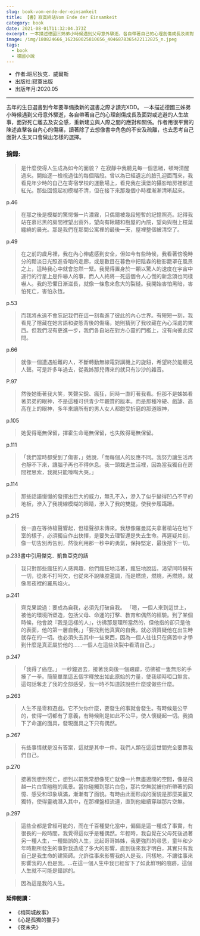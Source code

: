 ```yaml
---
slug: book-vom-ende-der-einsamkeit
title: 【書】寂寞終站Vom Ende der Einsamkeit
category: book
date: 2021-08-01T11:32:04.373Z
excerpt: 一本描述德國三姊弟小時候遇到父母意外驟逝，各自帶著自己的心理創傷成長及面對或逃避的人生故事，面對死亡離去及安全感，重新建立與人際之間的應對和關係。作者用很平實的陳述直擊各自內心的傷痛，讀著除了去想像書中角色的不安及疏離，也去思考自己面對人生叉口會做出怎樣的選擇。
image: /img/180824666_162360025810656_4046878365422112825_n.jpeg
tags:
  - book
  - 德國小說
---
```

- 作者:班尼狄克．威爾斯
- 出版社:寂寞出版
- 出版年月:2020.05

---

去年的生日選書到今年要準備換新的選書之際才讀完XDD。
一本描述德國三姊弟小時候遇到父母意外驟逝，各自帶著自己的心理創傷成長及面對或逃避的人生故事，面對死亡離去及安全感，重新建立與人際之間的應對和關係。作者用很平實的陳述直擊各自內心的傷痛，讀著除了去想像書中角色的不安及疏離，也去思考自己面對人生叉口會做出怎樣的選擇。

### 摘錄:
>是什麼使得人生成為如今的面貌？
>在寂靜中我聽見每一個思緒，頓時清醒過來。開始逐一檢視過往的每個階段。曾以為已經遺忘的臉孔迎面而來，我看見年少時的自己在寄宿學校的運動場上，看見我在漢堡的攝影暗房裡那道紅光。那些回憶起初模糊不清，但在接下來那幾個小時裡漸漸清晰起來。

p.46
> 在那之後是模糊的驚愕懶一片濃霧，只偶爾被幾段短暫的記憶照亮。記得我站在慕尼黑的房間裡望出窗外，望向有鞦韆和樹屋的內院，望向與樹上枝葉纏繞的晨光。那是我們在那間公寓裡的最後一天，屋裡整個被清空了。

p.49
>在之前的歲月裡，我在內心伸處感到安全，但如今有些時候，我看著傍晚時分的黯淡日光照進昏暗的走廊，或是數目在暮色中把陰森的樹影籠罩在風景之上，這時我心中就會忽然一緊。我覺得置身於一顆以驚人的速度在宇宙中運行的行星上是件嚇人的事，而人人終將一死這個令人心慌的新念頭也同樣嚇人。我的恐懼日漸滋長，就像一條愈來愈大的裂縫。我開始害怕黑暗，害怕死亡，害怕永恆。

p.53
>而我將永遠不會忘記我們在這一刻看進了彼此的內心世界。有短短一刻，我看見了隱藏在她言語和姿態背後的傷痛，她則猜到了我收藏在內心深處的東西。但我們沒有更進一步，我們各自站在對方心靈的門檻上，沒有向彼此探問。

p.66
>就像一個遭遇船難的人，不斷轉動無線電對講機上的旋鈕，希望終於能聽見人聲。可是許多年過去，從我姊那兒傳來的就只有沙沙的雜音。

P.97
>然後她衝著我大笑，笑聲尖銳、瘋狂，同時一直盯著我看。但那不是姊姊看著弟弟的眼神，不是這種可供青少年觀賞的版本。而是那種冷硬、戲謔、高高在上的眼神，多年來讓所有的男人女人都飽受折磨的那道眼神，

p.105
>她愛得毫無保留，揮霍生命毫無保留，也失敗得毫無保留。

p.111
>「我們當時都受到了傷害，」她說，「而每個人的反應不同。我努力讓生活再也靜不下來，讓腦子再也不得休息。我一頭栽進生活裡，因為當我獨自在房間裡思索，我就只能嚎啕大哭。」

p.114
> 那些話語慢慢的發揮出巨大的威力，無孔不入，滲入了似乎變得凹凸不平的地板，滲入了我視線模糊的眼睛，滲入了我的雙腿，使我步履蹣跚。

p.215
> 我一直在等待槍聲響起，但槍聲卻未傳來。我想像羅曼諾夫拿著槍站在地下室的樣子，必須獨自作出抉擇，是要失去理智還是失去生命。再遲疑片刻，像一切告別再告別，然後利用那一秒中的勇氣，保持堅定，最後捨下一切。

p.233書中引用傑克．凱魯亞克的話
>我只對那些瘋狂的人感興趣，他們瘋狂地活著，瘋狂地說話，渴望同時擁有一切，從來不打呵欠，也從來不說陳腔濫調，而是燃燒，燃燒，再燃燒，就像黑夜裡的羅馬焰火。

p.241
>齊克果說過：要成為自我，必須先打破自我。
>「嗯，一個人來到這世上，被他的環境所塑造，包括父母、命運的打擊、教育和偶然的經驗。到了某個時候，他會說『我是這樣的人』，彷彿那是理所當然的，但他指的卻只是他的表面，他的第一層自我。」「要找到他真實的自我，就必須質疑他在出生時就存在的一切。也必須失去其中一些東西，因為一個人往往只在痛苦中才學到什麼是真正屬於他的......一個人在這些決裂中看清自己。」

p.247
>「我得了癌症。」
>一秒鐘過去，接著我向後一個踉蹌，彷彿被一隻無形的手揍了一拳。簡簡單單這五個字釋放出如此原始的力量，使我頓時啞口無言。這句話奪走了我的全部感受，我一時不知道該說些什麼或做些什麼。

p.263
>人生不是零和遊戲。它不欠你什麼，要發生的事就會發生。有時候是公平的，使得一切都有了意義，有時候則是如此不公平，使人懷疑起一切。我摘下了命運的面具，發現面具之下只有偶然。

p.267
>有些事情就是沒有答案，這就是其中一件。我們人類在這這世間完全要靠我們自己。

p.270
>接著我想到死亡，想到以前我常想像死亡就像一片無盡遼闊的空間，像是飛越一片白雪皚皚的風景。當你碰觸到那片白色，那片空無就被你所帶著的回憶、感受和印象填滿，漸漸有了面貌。有時由此而形成的面貌是那麼美麗又獨特，使得靈魂潛入其中，在那裡盤桓流連，直到他繼續穿越那片空無。

p.297
>這些全都是曾經可能的，而在千百種變化當中，偏偏是這一種成了事實，有很長的一段時間，我覺得這似乎是種偶然。年輕時，我自覺在父母死後過著另一種人生，一種錯誤的人生，比起哥哥姊姊，我更強烈的尋思，童年和少年時期所發生的事對我造成了多大的影響，直到後來我才明白，其實只有我自己是我生命的建築師。允許往事來影響我的人是我，同樣地，不讓往事來影響我的人也是我。...在這一個人生中我已經留下了如此鮮明的痕跡，這個人生就不可能是錯誤的。

> 因為這是我的人生。



#### 延伸閱讀：
- 《梅岡城故事》
- 《心是孤獨的獵手》
- 《夜未央》